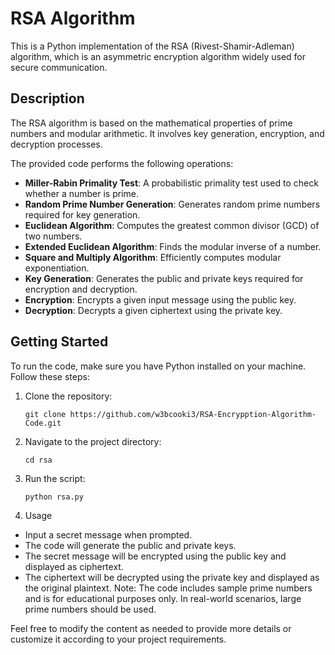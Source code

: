 # RSA Algorithm

This is a Python implementation of the RSA (Rivest-Shamir-Adleman) algorithm, which is an asymmetric encryption algorithm widely used for secure communication.

## Description

The RSA algorithm is based on the mathematical properties of prime numbers and modular arithmetic. It involves key generation, encryption, and decryption processes.

The provided code performs the following operations:

- **Miller-Rabin Primality Test**: A probabilistic primality test used to check whether a number is prime.
- **Random Prime Number Generation**: Generates random prime numbers required for key generation.
- **Euclidean Algorithm**: Computes the greatest common divisor (GCD) of two numbers.
- **Extended Euclidean Algorithm**: Finds the modular inverse of a number.
- **Square and Multiply Algorithm**: Efficiently computes modular exponentiation.
- **Key Generation**: Generates the public and private keys required for encryption and decryption.
- **Encryption**: Encrypts a given input message using the public key.
- **Decryption**: Decrypts a given ciphertext using the private key.

## Getting Started

To run the code, make sure you have Python installed on your machine. Follow these steps:

1. Clone the repository:

   ```shell
   git clone https://github.com/w3bcooki3/RSA-Encrypption-Algorithm-Code.git
   
2. Navigate to the project directory:
   ```shell
   cd rsa

3. Run the script:

   ```shell
   python rsa.py

4. Usage
- Input a secret message when prompted.
- The code will generate the public and private keys.
- The secret message will be encrypted using the public key and displayed as ciphertext.
- The ciphertext will be decrypted using the private key and displayed as the original plaintext.
Note: The code includes sample prime numbers and is for educational purposes only. In real-world scenarios, large prime numbers should be used.


Feel free to modify the content as needed to provide more details or customize it according to your project requirements.




